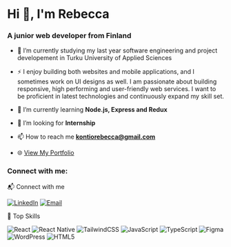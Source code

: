 <h1 align="left">Hi 👋, I'm Rebecca</h1>
<h3 align="left">A junior web developer from Finland</h3>

- 🔭 I’m currently studying my last year software engineering and project developement in Turku University of Applied Sciences
- ⚡  I enjoy building both websites and mobile applications, and I sometimes work on UI designs as well. I am passionate about building responsive, high performing and user-friendly web services. I want to be proficient in latest technologies and continuously expand my skill set.
- 🌱 I’m currently learning **Node.js, Express and Redux**

- 🤝 I’m looking for **Internship**

- 📫 How to reach me **kontiorebecca@gmail.com**
- 🌐 [View My Portfolio](https://react-portfolio-gold-eight.vercel.app/) 


<h3 align="left">Connect with me:</h3>
<p align="left">📬 Connect with me

[![LinkedIn](https://img.shields.io/badge/-LinkedIn-0A66C2?logo=linkedin&logoColor=white&style=for-the-badge)](YOUR_LINKEDIN_URL)
[![Email](https://img.shields.io/badge/-Email-D14836?logo=gmail&logoColor=white&style=for-the-badge)](mailto:YOUR_EMAIL_ADDRESS)

</p>

🚀 Top Skills

![React](https://img.shields.io/badge/-React-61DAFB?logo=react&logoColor=000&style=for-the-badge)
![React Native](https://img.shields.io/badge/-React%20Native-61DAFB?logo=react&logoColor=000&style=for-the-badge)
![TailwindCSS](https://img.shields.io/badge/-TailwindCSS-38B2AC?logo=tailwind-css&logoColor=white&style=for-the-badge)
![JavaScript](https://img.shields.io/badge/-JavaScript-F7DF1E?logo=javascript&logoColor=000&style=for-the-badge)
![TypeScript](https://img.shields.io/badge/-TypeScript-3178C6?logo=typescript&logoColor=white&style=for-the-badge)
![Figma](https://img.shields.io/badge/-Figma-F24E1E?logo=figma&logoColor=white&style=for-the-badge)
![WordPress](https://img.shields.io/badge/-WordPress-21759B?logo=wordpress&logoColor=white&style=for-the-badge)
![HTML5](https://img.shields.io/badge/-HTML5-E34F26?logo=html5&logoColor=white&style=for-the-badge)




